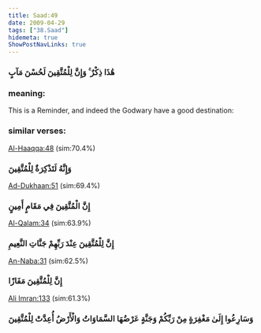 ```yaml
---
title: Saad:49
date: 2009-04-29
tags: ["38.Saad"]
hidemeta: true 
ShowPostNavLinks: true 
---
```

### هَٰذَا ذِكْرٌ ۚ وَإِنَّ لِلْمُتَّقِينَ لَحُسْنَ مَآبٍ
### meaning: 
This is a Reminder, and indeed the Godwary have a good destination:
### similar verses: 

[Al-Haaqqa:48](/69/48) (sim:70.4%)

### وَإِنَّهُ لَتَذْكِرَةٌ لِلْمُتَّقِينَ

[Ad-Dukhaan:51](/44/51) (sim:69.4%)

### إِنَّ الْمُتَّقِينَ فِي مَقَامٍ أَمِينٍ

[Al-Qalam:34](/68/34) (sim:63.9%)

### إِنَّ لِلْمُتَّقِينَ عِنْدَ رَبِّهِمْ جَنَّاتِ النَّعِيمِ

[An-Naba:31](/78/31) (sim:62.5%)

### إِنَّ لِلْمُتَّقِينَ مَفَازًا

[Ali Imran:133](/3/133) (sim:61.3%)

### وَسَارِعُوا إِلَىٰ مَغْفِرَةٍ مِنْ رَبِّكُمْ وَجَنَّةٍ عَرْضُهَا السَّمَاوَاتُ وَالْأَرْضُ أُعِدَّتْ لِلْمُتَّقِينَ
